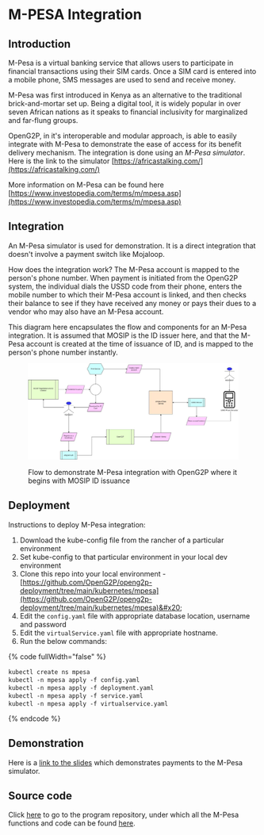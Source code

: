 # M-PESA Integration

## Introduction

M-Pesa is a virtual banking service that allows users to participate in financial transactions using their SIM cards. Once a SIM card is entered into a mobile phone, SMS messages are used to send and receive money.

M-Pesa was first introduced in Kenya as an alternative to the traditional brick-and-mortar set up. Being a digital tool, it is widely popular in over seven African nations as it speaks to financial inclusivity for marginalized and far-flung groups.

OpenG2P, in it's interoperable and modular approach, is able to easily integrate with M-Pesa to demonstrate the ease of access for its benefit delivery mechanism. The integration is done using an _M-Pesa simulator_. Here is the link to the simulator [https://africastalking.com/](https://africastalking.com/)

More information on M-Pesa can be found here [https://www.investopedia.com/terms/m/mpesa.asp](https://www.investopedia.com/terms/m/mpesa.asp)

## Integration

An M-Pesa simulator is used for demonstration. It is a direct integration that doesn't involve a payment switch like Mojaloop.

How does the integration work? The M-Pesa account is mapped to the person's phone number. When payment is initiated from the OpenG2P system, the individual dials the USSD code from their phone, enters the mobile number to which their M-Pesa account is linked, and then checks their balance to see if they have received any money or pays their dues to a vendor who may also have an M-Pesa account.

This diagram here encapsulates the flow and components for an M-Pesa integration. It is assumed that MOSIP is the ID issuer here, and that the M-Pesa account is created at the time of issuance of ID, and is mapped to the person's phone number instantly.

<figure><img src="../.gitbook/assets/mpesa.jpg" alt=""><figcaption><p>Flow to demonstrate M-Pesa integration with OpenG2P where it begins with MOSIP ID issuance</p></figcaption></figure>

## Deployment&#x20;

Instructions to deploy M-Pesa integration:

1. Download the kube-config file from the rancher of a particular environment
2. Set kube-config to that particular environment in your local dev environment
3. Clone this repo into your local environment - [https://github.com/OpenG2P/openg2p-deployment/tree/main/kubernetes/mpesa](https://github.com/OpenG2P/openg2p-deployment/tree/main/kubernetes/mpesa)&#x20;
4. Edit the `config.yaml` file with appropriate database location, username and password
5. Edit the `virtualService.yaml` file with appropriate hostname.
6. Run the below commands:

{% code fullWidth="false" %}
```
kubectl create ns mpesa
kubectl -n mpesa apply -f config.yaml
kubectl -n mpesa apply -f deployment.yaml
kubectl -n mpesa apply -f service.yaml
kubectl -n mpesa apply -f virtualservice.yaml
```
{% endcode %}

## Demonstration

Here is a [link to the slides](https://docs.google.com/presentation/d/1CCk1JkUqnTcEbJeHk5au28ZLHd0SjAGYIHROuvSDkGU/edit?usp=sharing) which demonstrates payments to the M-Pesa simulator.

## Source code

Click [here](https://github.com/Abhishek-Wagh/openg2p-program/tree/15.0-develop/g2p\_payment\_simple\_mpesa) to go to the program repository, under which all the M-Pesa functions and code can be found [here](https://github.com/OpenG2P/openg2p-program/tree/15.0-develop/g2p\_payment\_simple\_mpesa).
